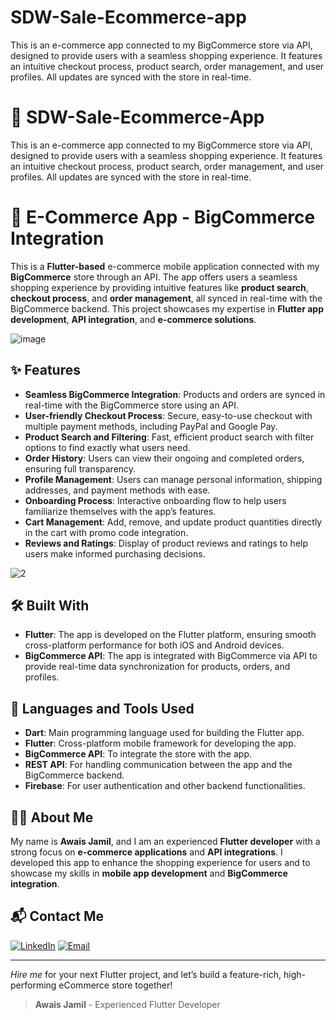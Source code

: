 # SDW-Sale-Ecommerce-app
 This is an e-commerce app connected to my BigCommerce store via API, designed to provide users with a seamless shopping experience. It features an intuitive checkout process, product search, order management, and user profiles. All updates are synced with the store in real-time.
# 🚀 SDW-Sale-Ecommerce-App
 This is an e-commerce app connected to my BigCommerce store via API, designed to provide users with a seamless shopping experience. It features an intuitive checkout process, product search, order management, and user profiles. All updates are synced with the store in real-time.

# 🛒 E-Commerce App - BigCommerce Integration

This is a **Flutter-based** e-commerce mobile application connected with my **BigCommerce** store through an API. The app offers users a seamless shopping experience by providing intuitive features like **product search**, **checkout process**, and **order management**, all synced in real-time with the BigCommerce backend. This project showcases my expertise in **Flutter app development**, **API integration**, and **e-commerce solutions**.

![image](https://github.com/user-attachments/assets/dd3f061c-dc91-4648-a448-9f738293b3af)

## ✨ Features

- **Seamless BigCommerce Integration**: Products and orders are synced in real-time with the BigCommerce store using an API.
- **User-friendly Checkout Process**: Secure, easy-to-use checkout with multiple payment methods, including PayPal and Google Pay.
- **Product Search and Filtering**: Fast, efficient product search with filter options to find exactly what users need.
- **Order History**: Users can view their ongoing and completed orders, ensuring full transparency.
- **Profile Management**: Users can manage personal information, shipping addresses, and payment methods with ease.
- **Onboarding Process**: Interactive onboarding flow to help users familiarize themselves with the app’s features.
- **Cart Management**: Add, remove, and update product quantities directly in the cart with promo code integration.
- **Reviews and Ratings**: Display of product reviews and ratings to help users make informed purchasing decisions.

![2](https://github.com/user-attachments/assets/6e0ba158-fbb2-413f-bb7e-73a726e7159a)

## 🛠️ Built With

- **Flutter**: The app is developed on the Flutter platform, ensuring smooth cross-platform performance for both iOS and Android devices.
- **BigCommerce API**: The app is integrated with BigCommerce via API to provide real-time data synchronization for products, orders, and profiles.

## 🧰 Languages and Tools Used

- **Dart**: Main programming language used for building the Flutter app.
- **Flutter**: Cross-platform mobile framework for developing the app.
- **BigCommerce API**: To integrate the store with the app.
- **REST API**: For handling communication between the app and the BigCommerce backend.
- **Firebase**: For user authentication and other backend functionalities.

## 👨‍💻 About Me

My name is **Awais Jamil**, and I am an experienced **Flutter developer** with a strong focus on **e-commerce applications** and **API integrations**. I developed this app to enhance the shopping experience for users and to showcase my skills in **mobile app development** and **BigCommerce integration**.

## 📬 Contact Me

[![LinkedIn](https://img.shields.io/badge/LinkedIn-Connect-blue?style=for-the-badge&logo=linkedin)](https://www.linkedin.com/in/muhammad-awais-a29b28146/)
[![Email](https://img.shields.io/badge/Email-Contact%20Me-orange?style=for-the-badge&logo=gmail)](mailto:sajidjamil.met@gmail.com)

---

*Hire me* for your next Flutter project, and let’s build a feature-rich, high-performing eCommerce store together!
> **Awais Jamil** - Experienced Flutter Developer 
